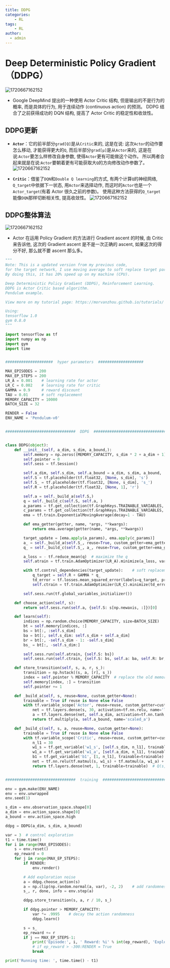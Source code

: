 ```yaml
---
title: DDPG
categories:
    - RL
tags:
    - RL
author: 
  - admin
---
```

# Deep Deterministic Policy Gradient（DDPG）

![1720667162152](../../img/blogs/rl/DDPG/DDPG4.png)

* Google DeepMind 提出的一种使用 Actor Critic 结构, 但是输出的不是行为的概率, 而是具体的行为, 用于连续动作 (continuous action) 的预测。 DDPG 结合了之前获得成功的 DQN 结构, 提高了 Actor Critic 的稳定性和收敛性。

## DDPG更新

* **```Actor```**：它的前半部分```grad[Q]```是从```Critic```来的, 这是在说: 这次```Actor```的动作要怎么移动, 才能获得更大的```Q```, 而后半部分```grad[μ]```是从```Actor```来的, 这是在说:```Actor```要怎么样修改自身参数, 使得```Actor```更有可能做这个动作。 所以两者合起来就是在说:```Actor```要朝着更有可能获取大```Q```的方向修改动作参数了。
![1720667162152](../../img/blogs/rl/DDPG/DDPG5.png)

* **```Critic```**：借鉴了```DQN```和```Double Q learning```的方式, 有两个计算```Q```的神经网络, ```Q_target```中依据下一状态, 用```Actor```来选择动作, 而这时的```Actor```也是一个```Actor_target```(有着 Actor 很久之前的参数)。 使用这种方法获得的```Q_target```能像```DQN```那样切断相关性, 提高收敛性。
![1720667162152](../../img/blogs/rl/DDPG/DDPG6.png)


## DDPG整体算法

![1720667162152](../../img/blogs/rl/DDPG/DDPG7.png)

*  Actor 在运用 Policy Gradient 的方法进行 Gradient ascent 的时候, 由 Critic 来告诉他, 这次的 Gradient ascent 是不是一次正确的 ascent, 如果这次的得分不好, 那么就不要 ascent 那么多。


```python
"""
Note: This is a updated version from my previous code,
for the target network, I use moving average to soft replace target parameters instead using assign function.
By doing this, it has 20% speed up on my machine (CPU).

Deep Deterministic Policy Gradient (DDPG), Reinforcement Learning.
DDPG is Actor Critic based algorithm.
Pendulum example.

View more on my tutorial page: https://morvanzhou.github.io/tutorials/

Using:
tensorflow 1.0
gym 0.8.0
"""

import tensorflow as tf
import numpy as np
import gym
import time


#####################  hyper parameters  ####################

MAX_EPISODES = 200
MAX_EP_STEPS = 200
LR_A = 0.001    # learning rate for actor
LR_C = 0.002    # learning rate for critic
GAMMA = 0.9     # reward discount
TAU = 0.01      # soft replacement
MEMORY_CAPACITY = 10000
BATCH_SIZE = 32

RENDER = False
ENV_NAME = 'Pendulum-v0'


###############################  DDPG  ####################################


class DDPG(object):
    def __init__(self, a_dim, s_dim, a_bound,):
        self.memory = np.zeros((MEMORY_CAPACITY, s_dim * 2 + a_dim + 1), dtype=np.float32)
        self.pointer = 0
        self.sess = tf.Session()

        self.a_dim, self.s_dim, self.a_bound = a_dim, s_dim, a_bound,
        self.S = tf.placeholder(tf.float32, [None, s_dim], 's')
        self.S_ = tf.placeholder(tf.float32, [None, s_dim], 's_')
        self.R = tf.placeholder(tf.float32, [None, 1], 'r')

        self.a = self._build_a(self.S,)
        q = self._build_c(self.S, self.a, )
        a_params = tf.get_collection(tf.GraphKeys.TRAINABLE_VARIABLES, scope='Actor')
        c_params = tf.get_collection(tf.GraphKeys.TRAINABLE_VARIABLES, scope='Critic')
        ema = tf.train.ExponentialMovingAverage(decay=1 - TAU)          # soft replacement

        def ema_getter(getter, name, *args, **kwargs):
            return ema.average(getter(name, *args, **kwargs))

        target_update = [ema.apply(a_params), ema.apply(c_params)]      # soft update operation
        a_ = self._build_a(self.S_, reuse=True, custom_getter=ema_getter)   # replaced target parameters
        q_ = self._build_c(self.S_, a_, reuse=True, custom_getter=ema_getter)

        a_loss = - tf.reduce_mean(q)  # maximize the q
        self.atrain = tf.train.AdamOptimizer(LR_A).minimize(a_loss, var_list=a_params)

        with tf.control_dependencies(target_update):    # soft replacement happened at here
            q_target = self.R + GAMMA * q_
            td_error = tf.losses.mean_squared_error(labels=q_target, predictions=q)
            self.ctrain = tf.train.AdamOptimizer(LR_C).minimize(td_error, var_list=c_params)

        self.sess.run(tf.global_variables_initializer())

    def choose_action(self, s):
        return self.sess.run(self.a, {self.S: s[np.newaxis, :]})[0]

    def learn(self):
        indices = np.random.choice(MEMORY_CAPACITY, size=BATCH_SIZE)
        bt = self.memory[indices, :]
        bs = bt[:, :self.s_dim]
        ba = bt[:, self.s_dim: self.s_dim + self.a_dim]
        br = bt[:, -self.s_dim - 1: -self.s_dim]
        bs_ = bt[:, -self.s_dim:]

        self.sess.run(self.atrain, {self.S: bs})
        self.sess.run(self.ctrain, {self.S: bs, self.a: ba, self.R: br, self.S_: bs_})

    def store_transition(self, s, a, r, s_):
        transition = np.hstack((s, a, [r], s_))
        index = self.pointer % MEMORY_CAPACITY  # replace the old memory with new memory
        self.memory[index, :] = transition
        self.pointer += 1

    def _build_a(self, s, reuse=None, custom_getter=None):
        trainable = True if reuse is None else False
        with tf.variable_scope('Actor', reuse=reuse, custom_getter=custom_getter):
            net = tf.layers.dense(s, 30, activation=tf.nn.relu, name='l1', trainable=trainable)
            a = tf.layers.dense(net, self.a_dim, activation=tf.nn.tanh, name='a', trainable=trainable)
            return tf.multiply(a, self.a_bound, name='scaled_a')

    def _build_c(self, s, a, reuse=None, custom_getter=None):
        trainable = True if reuse is None else False
        with tf.variable_scope('Critic', reuse=reuse, custom_getter=custom_getter):
            n_l1 = 30
            w1_s = tf.get_variable('w1_s', [self.s_dim, n_l1], trainable=trainable)
            w1_a = tf.get_variable('w1_a', [self.a_dim, n_l1], trainable=trainable)
            b1 = tf.get_variable('b1', [1, n_l1], trainable=trainable)
            net = tf.nn.relu(tf.matmul(s, w1_s) + tf.matmul(a, w1_a) + b1)
            return tf.layers.dense(net, 1, trainable=trainable)  # Q(s,a)


###############################  training  ####################################

env = gym.make(ENV_NAME)
env = env.unwrapped
env.seed(1)

s_dim = env.observation_space.shape[0]
a_dim = env.action_space.shape[0]
a_bound = env.action_space.high

ddpg = DDPG(a_dim, s_dim, a_bound)

var = 3  # control exploration
t1 = time.time()
for i in range(MAX_EPISODES):
    s = env.reset()
    ep_reward = 0
    for j in range(MAX_EP_STEPS):
        if RENDER:
            env.render()

        # Add exploration noise
        a = ddpg.choose_action(s)
        a = np.clip(np.random.normal(a, var), -2, 2)    # add randomness to action selection for exploration
        s_, r, done, info = env.step(a)

        ddpg.store_transition(s, a, r / 10, s_)

        if ddpg.pointer > MEMORY_CAPACITY:
            var *= .9995    # decay the action randomness
            ddpg.learn()

        s = s_
        ep_reward += r
        if j == MAX_EP_STEPS-1:
            print('Episode:', i, ' Reward: %i' % int(ep_reward), 'Explore: %.2f' % var, )
            # if ep_reward > -300:RENDER = True
            break

print('Running time: ', time.time() - t1)

```
